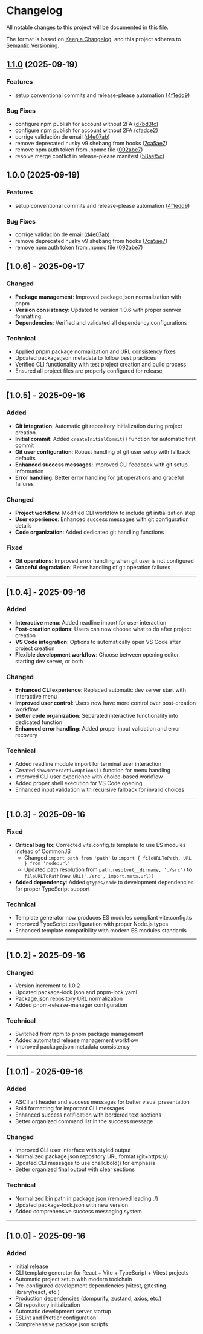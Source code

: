 # Changelog

All notable changes to this project will be documented in this file.

The format is based on [Keep a Changelog](https://keepachangelog.com/en/1.0.0/),
and this project adheres to [Semantic Versioning](https://semver.org/spec/v2.0.0.html).

## [1.1.0](https://github.com/JhonMA82/create-react-ts-vite/compare/create-react-ts-vite-v1.0.0...create-react-ts-vite-v1.1.0) (2025-09-19)


### Features

* setup conventional commits and release-please automation ([4f1edd9](https://github.com/JhonMA82/create-react-ts-vite/commit/4f1edd9a0717534fb4508896371f0412a7920914))


### Bug Fixes

* configure npm publish for account without 2FA ([d7bd3fc](https://github.com/JhonMA82/create-react-ts-vite/commit/d7bd3fcacf9dd3adb6ecbeaffd840e99d1903857))
* configure npm publish for account without 2FA ([cfadce2](https://github.com/JhonMA82/create-react-ts-vite/commit/cfadce285513f39e1e381252edad12cde5ccbfaa))
* corrige validación de email ([d4e07ab](https://github.com/JhonMA82/create-react-ts-vite/commit/d4e07ab087abf27832bdc87098bd7241d631bc34))
* remove deprecated husky v9 shebang from hooks ([7ca5ae7](https://github.com/JhonMA82/create-react-ts-vite/commit/7ca5ae7b1a67a6993eb17c7959b8e0d100e7dbaf))
* remove npm auth token from .npmrc file ([092abe7](https://github.com/JhonMA82/create-react-ts-vite/commit/092abe75db030488b5f9b7c8b9aee0a26cb9b19e))
* resolve merge conflict in release-please manifest ([58aef5c](https://github.com/JhonMA82/create-react-ts-vite/commit/58aef5c3ae6c40cbb915f896e330807cc2d29b5a))

## 1.0.0 (2025-09-19)


### Features

* setup conventional commits and release-please automation ([4f1edd9](https://github.com/JhonMA82/create-react-ts-vite/commit/4f1edd9a0717534fb4508896371f0412a7920914))


### Bug Fixes

* corrige validación de email ([d4e07ab](https://github.com/JhonMA82/create-react-ts-vite/commit/d4e07ab087abf27832bdc87098bd7241d631bc34))
* remove deprecated husky v9 shebang from hooks ([7ca5ae7](https://github.com/JhonMA82/create-react-ts-vite/commit/7ca5ae7b1a67a6993eb17c7959b8e0d100e7dbaf))
* remove npm auth token from .npmrc file ([092abe7](https://github.com/JhonMA82/create-react-ts-vite/commit/092abe75db030488b5f9b7c8b9aee0a26cb9b19e))

## [1.0.6] - 2025-09-17

### Changed
- **Package management**: Improved package.json normalization with pnpm
- **Version consistency**: Updated to version 1.0.6 with proper semver formatting
- **Dependencies**: Verified and validated all dependency configurations

### Technical
- Applied pnpm package normalization and URL consistency fixes
- Updated package.json metadata to follow best practices
- Verified CLI functionality with test project creation and build process
- Ensured all project files are properly configured for release

---

## [1.0.5] - 2025-09-16

### Added
- **Git integration**: Automatic git repository initialization during project creation
- **Initial commit**: Added `createInitialCommit()` function for automatic first commit
- **Git user configuration**: Robust handling of git user setup with fallback defaults
- **Enhanced success messages**: Improved CLI feedback with git setup information
- **Error handling**: Better error handling for git operations and graceful failures

### Changed
- **Project workflow**: Modified CLI workflow to include git initialization step
- **User experience**: Enhanced success messages with git configuration details
- **Code organization**: Added dedicated git handling functions

### Fixed
- **Git operations**: Improved error handling when git user is not configured
- **Graceful degradation**: Better handling of git operation failures

---

## [1.0.4] - 2025-09-16

### Added
- **Interactive menu**: Added readline import for user interaction
- **Post-creation options**: Users can now choose what to do after project creation
- **VS Code integration**: Options to automatically open VS Code after project creation
- **Flexible development workflow**: Choose between opening editor, starting dev server, or both

### Changed
- **Enhanced CLI experience**: Replaced automatic dev server start with interactive menu
- **Improved user control**: Users now have more control over post-creation workflow
- **Better code organization**: Separated interactive functionality into dedicated function
- **Enhanced error handling**: Added proper input validation and error recovery

### Technical
- Added readline module import for terminal user interaction
- Created `showInteractiveOptions()` function for menu handling
- Improved CLI user experience with choice-based workflow
- Added proper shell execution for VS Code opening
- Enhanced input validation with recursive fallback for invalid choices

---

## [1.0.3] - 2025-09-16

### Fixed
- **Critical bug fix**: Corrected vite.config.ts template to use ES modules instead of CommonJS
  - Changed `import path from 'path'` to `import { fileURLToPath, URL } from 'node:url'`
  - Updated path resolution from `path.resolve(__dirname, './src')` to `fileURLToPath(new URL('./src', import.meta.url))`
- **Added dependency**: Added `@types/node` to development dependencies for proper TypeScript support

### Technical
- Template generator now produces ES modules compliant vite.config.ts
- Improved TypeScript configuration with proper Node.js types
- Enhanced template compatibility with modern ES modules standards

---

## [1.0.2] - 2025-09-16

### Changed
- Version increment to 1.0.2
- Updated package-lock.json and pnpm-lock.yaml
- Package.json repository URL normalization
- Added pnpm-release-manager configuration

### Technical
- Switched from npm to pnpm package management
- Added automated release management workflow
- Improved package.json metadata consistency

---

## [1.0.1] - 2025-09-16

### Added
- ASCII art header and success messages for better visual presentation
- Bold formatting for important CLI messages
- Enhanced success notification with bordered text sections
- Better organized command list in the success message

### Changed
- Improved CLI user interface with styled output
- Normalized package.json repository URL format (git+https://)
- Updated CLI messages to use chalk.bold() for emphasis
- Better organized final output with clear sections

### Technical
- Normalized bin path in package.json (removed leading ./)
- Updated package-lock.json with new version
- Added comprehensive success messaging system

---

## [1.0.0] - 2025-09-16

### Added
- Initial release
- CLI template generator for React + Vite + TypeScript + Vitest projects
- Automatic project setup with modern toolchain
- Pre-configured development dependencies (vitest, @testing-library/react, etc.)
- Production dependencies (dompurify, zustand, axios, etc.)
- Git repository initialization
- Automatic development server startup
- ESLint and Prettier configuration
- Comprehensive package.json scripts
